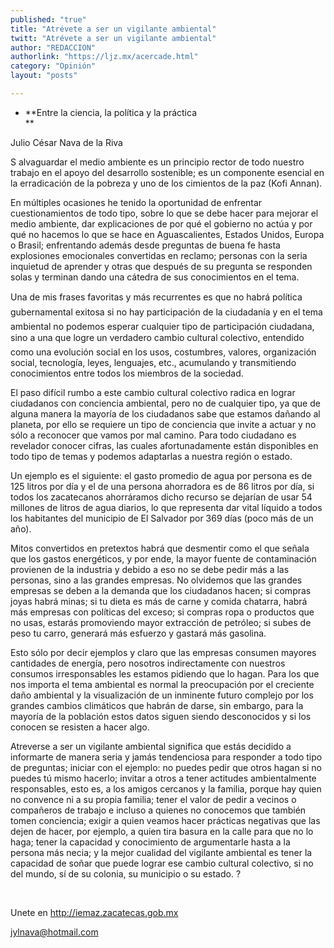 ```yaml
---
published: "true"
title: "Atrévete a ser un vigilante ambiental"
twitt: "Atrévete a ser un vigilante ambiental"
author: "REDACCION"
authorlink: "https://ljz.mx/acercade.html"
category: "Opinión"
layout: "posts"

---
```


*   **Entre la ciencia, la política y la práctica  
    **


  Julio César Nava de la Riva



  S alvaguardar el medio ambiente es un principio rector de todo nuestro trabajo en el apoyo del desarrollo sostenible; es un componente esencial en la erradicación de la pobreza y uno de los cimientos de la paz (Kofi Annan).



  En múltiples ocasiones he tenido la oportunidad de enfrentar cuestionamientos de todo tipo, sobre lo que se debe hacer para mejorar el medio ambiente, dar explicaciones de por qué el gobierno no actúa y por qué no hacemos lo que se hace en Aguascalientes, Estados Unidos, Europa o Brasil; enfrentando además desde preguntas de buena fe hasta explosiones emocionales convertidas en reclamo; personas con la seria inquietud de aprender y otras que después de su pregunta se responden solas y terminan dando una cátedra de sus conocimientos en el tema.



  Una de mis frases favoritas y más recurrentes es que no habrá política gubernamental exitosa si no hay participación de la ciudadanía y en el tema ambiental no podemos esperar cualquier tipo de participación ciudadana, sino a una que logre un verdadero cambio cultural colectivo, entendido como una evolución social en los usos, costumbres, valores, organización social, tecnología, leyes, lenguajes, etc., acumulando y transmitiendo conocimientos entre todos los miembros de la sociedad.



  El paso difícil rumbo a este cambio cultural colectivo radica en lograr ciudadanos con conciencia ambiental, pero no de cualquier tipo, ya que de alguna manera la mayoría de los ciudadanos sabe que estamos dañando al planeta, por ello se requiere un tipo de conciencia que invite a actuar y no sólo a reconocer que vamos por mal camino. Para todo ciudadano es revelador conocer cifras, las cuales afortunadamente están disponibles en todo tipo de temas y podemos adaptarlas a nuestra región o estado.



  Un ejemplo es el siguiente: el gasto promedio de agua por persona es de 125 litros por día y el de una persona ahorradora es de 86 litros por día, si todos los zacatecanos ahorráramos dicho recurso se dejarían de usar 54 millones de litros de agua diarios, lo que representa dar vital líquido a todos los habitantes del municipio de El Salvador por 369 días (poco más de un año).



  Mitos convertidos en pretextos habrá que desmentir como el que señala que los gastos energéticos, y por ende, la mayor fuente de contaminación provienen de la industria y debido a eso no se debe pedir más a las personas, sino a las grandes empresas. No olvidemos que las grandes empresas se deben a la demanda que los ciudadanos hacen; si compras joyas habrá minas; si tu dieta es más de carne y comida chatarra, habrá más empresas con políticas del exceso; si compras ropa o productos que no usas, estarás promoviendo mayor extracción de petróleo; si subes de peso tu carro, generará más esfuerzo y gastará más gasolina.



  Esto sólo por decir ejemplos y claro que las empresas consumen mayores cantidades de energía, pero nosotros indirectamente con nuestros consumos irresponsables les estamos pidiendo que lo hagan. Para los que nos importa el tema ambiental es normal la preocupación por el creciente daño ambiental y la visualización de un inminente futuro complejo por los grandes cambios climáticos que habrán de darse, sin embargo, para la mayoría de la población estos datos siguen siendo desconocidos y si los conocen se resisten a hacer algo.



  Atreverse a ser un vigilante ambiental significa que estás decidido a informarte de manera seria y jamás tendenciosa para responder a todo tipo de preguntas; iniciar con el ejemplo: no puedes pedir que otros hagan si no puedes tú mismo hacerlo; invitar a otros a tener actitudes ambientalmente responsables, esto es, a los amigos cercanos y la familia, porque hay quien no convence ni a su propia familia; tener el valor de pedir a vecinos o compañeros de trabajo e incluso a quienes no conocemos que también tomen conciencia; exigir a quien veamos hacer prácticas negativas que las dejen de hacer, por ejemplo, a quien tira basura en la calle para que no lo haga; tener la capacidad y conocimiento de argumentarle hasta a la persona más necia; y la mejor cualidad del vigilante ambiental es tener la capacidad de soñar que puede lograr ese cambio cultural colectivo, si no del mundo, sí de su colonia, su municipio o su estado. ?



   



  Unete en http://iemaz.zacatecas.gob.mx



  jylnava@hotmail.com


